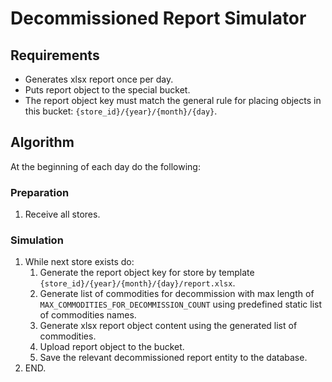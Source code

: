 # Decommissioned Report Simulator

## Requirements

- Generates xlsx report once per day.
- Puts report object to the special bucket.
- The report object key must match the general rule for placing objects
  in this bucket: `{store_id}/{year}/{month}/{day}`.

## Algorithm

At the beginning of each day do the following:

### Preparation

1. Receive all stores.

### Simulation

1. While next store exists do:
    1. Generate the report object key for store by template
       `{store_id}/{year}/{month}/{day}/report.xlsx`.
    2. Generate list of commodities for decommission with max length of
       `MAX_COMMODITIES_FOR_DECOMMISSION_COUNT` using predefined static
       list of commodities names.
    3. Generate xlsx report object content using the generated list of
       commodities.
    4. Upload report object to the bucket.
    5. Save the relevant decommissioned report entity to the database.
2. END.
